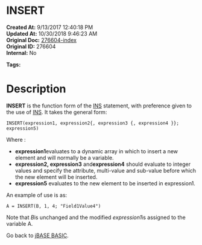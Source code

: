 # INSERT

**Created At:** 9/13/2017 12:40:18 PM  
**Updated At:** 10/30/2018 9:46:23 AM  
**Original Doc:** [276604-index](https://docs.jbase.com/36868-jbase-basic/276604-index)  
**Original ID:** 276604  
**Internal:** No  

**Tags:**
<badge text='dynamic arrays' vertical='middle' />

# Description

**INSERT** is the function form of the [INS](./../ins) statement, with preference given to the use of [INS](./../ins). It takes the general form:

```
INSERT(expression1, expression2{, expression3 {, expression4 }}; expression5)
```

Where :

- **expression1**evaluates to a dynamic array in which to insert a new element and will normally be a variable.
- **expression2, expression3** and**expression4** should evaluate to integer values and specify the attribute, multi-value and sub-value before which the new element will be inserted.
- **expression5** evaluates to the new element to be inserted in expression1.


An example of use is as:

```
A = INSERT(B, 1, 4; "Field1Value4")
```

Note that *B*is unchanged and the modified *expression1*is assigned to the variable A.



Go back to [jBASE BASIC](./../jbase-basic-programmers-reference-guide).


